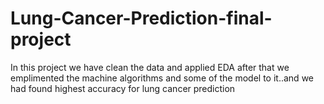 # Lung-Cancer-Prediction-final-project
In this project we have clean the data and applied EDA after that we emplimented the machine algorithms and some of the model to it..and we had found highest accuracy for lung cancer prediction
